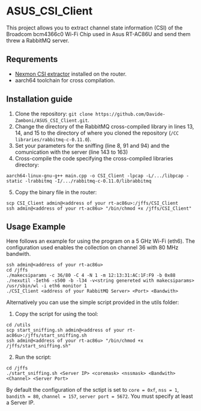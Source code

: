 # ASUS_CSI_Client
This project allows you to extract channel state information (CSI) of the Broadcom bcm4366c0 Wi-Fi Chip used in Asus RT-AC86U and send them threw a RabbitMQ server.
## Requrements
- [Nexmon CSI extractor](https://github.com/seemoo-lab/nexmon_csi) installed on the router.
- aarch64 toolchain for cross compilation.
## Installation guide
1. Clone the repository: `git clone https://github.com/Davide-Zamboni/ASUS_CSI_Client.git`.
2. Change the directory of the RabbitMQ cross-compiled library in lines 13, 14, and 15 to the directory of where you cloned the repository (`/CC libraries/rabbitmq-c-0.11.0`).
3. Set your parameters for the sniffing (line 8, 91 and 94) and the comunication with the server (line 143 to 163) 
4. Cross-compile the code specifying the cross-compiled libraries directory: 
```
aarch64-linux-gnu-g++ main.cpp -o CSI_Client -lpcap -L/.../libpcap -static -lrabbitmq -I/.../rabbitmq-c-0.11.0/librabbitmq
```
5. Copy the binary file in the router:
```
scp CSI_Client admin@<address of your rt-ac86u>:/jffs/CSI_Client
ssh admin@<address of your rt-ac86u> "/bin/chmod +x /jffs/CSI_Client"
```

## Usage Example
Here follows an example for using the program on a 5 GHz Wi-Fi (eth6). The configuration used enables the collection on channel 36 with 80 MHz bandwith.
```
ssh admin@<address of your rt-ac86u>
cd /jffs
./makecsiparams -c 36/80 -C 4 -N 1 -m 12:13:31:AC:1F:F9 -b 0x88
./nexutil -Ieth6 -s500 -b -l34 -v<string genereted with makecsiparams>
/usr/sbin/wl -i eth6 monitor 1
./CSI_Client <address of your RabbitMQ Server> <Port> <Bandwith>
```

Alternatively you can use the simple script provided in the utils folder:
1. Copy the script for using the tool:
```
cd /utils
scp start_sniffing.sh admin@<address of your rt-ac86u>:/jffs/start_sniffing.sh
ssh admin@<address of your rt-ac86u> "/bin/chmod +x /jffs/start_sniffing.sh"
```
2. Run the script:
```
cd /jffs
./start_sniffing.sh <Server IP> <coremask> <nssmask> <Bandwith> <Channel> <Server Port>
```
By default the configuration of the sctipt is set to `core = 0xf`, `nss = 1`, `bandith = 80`, `channel = 157`, `server port = 5672`. You must specify at least a Server IP.

